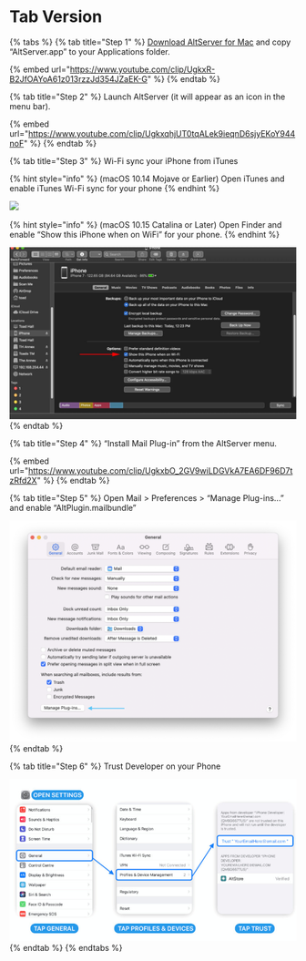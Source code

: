 # Tab Version

{% tabs %}
{% tab title="Step 1" %}
[Download AltServer for Mac](https://cdn.altstore.io/file/altstore/altserver.zip)  and copy “AltServer.app” to your Applications folder.



{% embed url="https://www.youtube.com/clip/UgkxR-B2JfOAYoA61z013rzzJd354JZaEK-G" %}
{% endtab %}

{% tab title="Step 2" %}
Launch AltServer (it will appear as an icon in the menu bar).



{% embed url="https://www.youtube.com/clip/UgkxqhjUT0tqALek9ieqnD6sjyEKoY944noF" %}
{% endtab %}

{% tab title="Step 3" %}
Wi-Fi sync your iPhone from iTunes

{% hint style="info" %}
(macOS 10.14 Mojave or Earlier) Open iTunes and enable iTunes Wi-Fi sync for your phone
{% endhint %}

![](../.gitbook/assets/002\_sync-iphone-over-wifi-1999751-0242f5c1b2814ecaac3b49815c365c59.webp)

{% hint style="info" %}
(macOS 10.15 Catalina or Later) Open Finder and enable “Show this iPhone when on WiFi” for your phone.
{% endhint %}



![Click “Install Mail Plug-in” from the AltServer menu.](../.gitbook/assets/878b40c6-6ef3-4f18-858e-7fa266818163.jpeg)
{% endtab %}

{% tab title="Step 4" %}
“Install Mail Plug-in” from the AltServer menu.



{% embed url="https://www.youtube.com/clip/UgkxbO_2GV9wiLDGVkA7EA6DF96D7tzRfd2X" %}
{% endtab %}

{% tab title="Step 5" %}
Open Mail > Preferences >  “Manage Plug-ins...” and enable “AltPlugin.mailbundle”

![](<../.gitbook/assets/Mail Plug-In (1).png>)
{% endtab %}

{% tab title="Step 6" %}
Trust Developer on your Phone

![](<../.gitbook/assets/1-CwxM2iiAN0kLSWGuRQcCHQ-2 (dragged).jpg>)
{% endtab %}
{% endtabs %}


